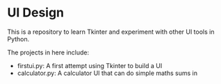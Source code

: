 # UI Design

This is a repository to learn Tkinter and experiment with other UI tools in Python.

The projects in here include:
- firstui.py: A first attempt using Tkinter to build a UI
- calculator.py: A calculator UI that can do simple maths sums in

 
